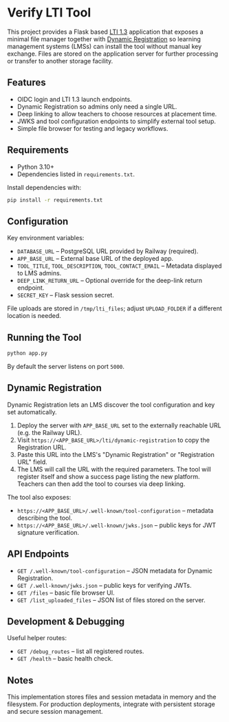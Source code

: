 # Verify LTI Tool

This project provides a Flask based [LTI 1.3](https://www.imsglobal.org/spec/lti/v1p3/) application that exposes a minimal file
manager together with [Dynamic Registration](https://www.imsglobal.org/spec/lti-dynamic/v1p0/) so learning management systems
(LMSs) can install the tool without manual key exchange. Files are stored on the application server for further processing or
transfer to another storage facility.

## Features

- OIDC login and LTI 1.3 launch endpoints.
- Dynamic Registration so admins only need a single URL.
- Deep linking to allow teachers to choose resources at placement time.
- JWKS and tool configuration endpoints to simplify external tool setup.
- Simple file browser for testing and legacy workflows.

## Requirements

- Python 3.10+
- Dependencies listed in `requirements.txt`.

Install dependencies with:

```bash
pip install -r requirements.txt
```

## Configuration

Key environment variables:

- `DATABASE_URL` – PostgreSQL URL provided by Railway (required).
- `APP_BASE_URL` – External base URL of the deployed app.
- `TOOL_TITLE`, `TOOL_DESCRIPTION`, `TOOL_CONTACT_EMAIL` – Metadata displayed to LMS admins.
- `DEEP_LINK_RETURN_URL` – Optional override for the deep-link return endpoint.
- `SECRET_KEY` – Flask session secret.

File uploads are stored in `/tmp/lti_files`; adjust `UPLOAD_FOLDER` if a different location is needed.

## Running the Tool

```bash
python app.py
```

By default the server listens on port `5000`.

## Dynamic Registration

Dynamic Registration lets an LMS discover the tool configuration and key set automatically.

1. Deploy the server with `APP_BASE_URL` set to the externally reachable URL (e.g. the Railway URL).
2. Visit `https://<APP_BASE_URL>/lti/dynamic-registration` to copy the Registration URL.
3. Paste this URL into the LMS's "Dynamic Registration" or "Registration URL" field.
4. The LMS will call the URL with the required parameters. The tool will register itself and show a success page listing the
   new platform. Teachers can then add the tool to courses via deep linking.

The tool also exposes:

- `https://<APP_BASE_URL>/.well-known/tool-configuration` – metadata describing the tool.
- `https://<APP_BASE_URL>/.well-known/jwks.json` – public keys for JWT signature verification.

## API Endpoints

- `GET /.well-known/tool-configuration` – JSON metadata for Dynamic Registration.
- `GET /.well-known/jwks.json` – public keys for verifying JWTs.
- `GET /files` – basic file browser UI.
- `GET /list_uploaded_files` – JSON list of files stored on the server.

## Development & Debugging

Useful helper routes:

- `GET /debug_routes` – list all registered routes.
- `GET /health` – basic health check.

## Notes

This implementation stores files and session metadata in memory and the filesystem. For production deployments, integrate with persistent storage and secure session management.
